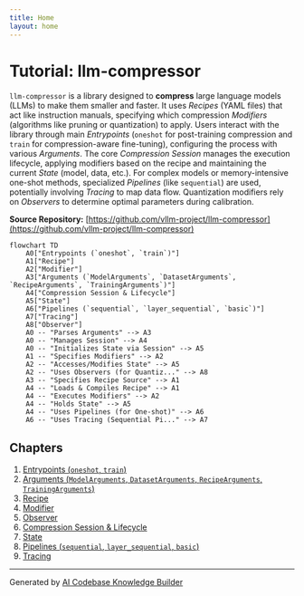 ```yaml
---
title: Home
layout: home
---
```


# Tutorial: llm-compressor

`llm-compressor` is a library designed to **compress** large language models (LLMs) to make them smaller and faster.
It uses *Recipes* (YAML files) that act like instruction manuals, specifying which compression *Modifiers* (algorithms like pruning or quantization) to apply.
Users interact with the library through main *Entrypoints* (`oneshot` for post-training compression and `train` for compression-aware fine-tuning), configuring the process with various *Arguments*.
The core *Compression Session* manages the execution lifecycle, applying modifiers based on the recipe and maintaining the current *State* (model, data, etc.).
For complex models or memory-intensive one-shot methods, specialized *Pipelines* (like `sequential`) are used, potentially involving *Tracing* to map data flow. Quantization modifiers rely on *Observers* to determine optimal parameters during calibration.


**Source Repository:** [https://github.com/vllm-project/llm-compressor](https://github.com/vllm-project/llm-compressor)

```mermaid
flowchart TD
    A0["Entrypoints (`oneshot`, `train`)"]
    A1["Recipe"]
    A2["Modifier"]
    A3["Arguments (`ModelArguments`, `DatasetArguments`, `RecipeArguments`, `TrainingArguments`)"]
    A4["Compression Session & Lifecycle"]
    A5["State"]
    A6["Pipelines (`sequential`, `layer_sequential`, `basic`)"]
    A7["Tracing"]
    A8["Observer"]
    A0 -- "Parses Arguments" --> A3
    A0 -- "Manages Session" --> A4
    A0 -- "Initializes State via Session" --> A5
    A1 -- "Specifies Modifiers" --> A2
    A2 -- "Accesses/Modifies State" --> A5
    A2 -- "Uses Observers (for Quantiz..." --> A8
    A3 -- "Specifies Recipe Source" --> A1
    A4 -- "Loads & Compiles Recipe" --> A1
    A4 -- "Executes Modifiers" --> A2
    A4 -- "Holds State" --> A5
    A4 -- "Uses Pipelines (for One-shot)" --> A6
    A6 -- "Uses Tracing (Sequential Pi..." --> A7
```

## Chapters

1. [Entrypoints (`oneshot`, `train`)
](01_entrypoints___oneshot____train___.md)
2. [Arguments (`ModelArguments`, `DatasetArguments`, `RecipeArguments`, `TrainingArguments`)
](02_arguments___modelarguments____datasetarguments____recipearguments____trainingarguments___.md)
3. [Recipe
](03_recipe_.md)
4. [Modifier
](04_modifier_.md)
5. [Observer
](05_observer_.md)
6. [Compression Session & Lifecycle
](06_compression_session___lifecycle_.md)
7. [State
](07_state_.md)
8. [Pipelines (`sequential`, `layer_sequential`, `basic`)
](08_pipelines___sequential____layer_sequential____basic___.md)
9. [Tracing
](09_tracing_.md)


---

Generated by [AI Codebase Knowledge Builder](https://github.com/The-Pocket/Tutorial-Codebase-Knowledge)
